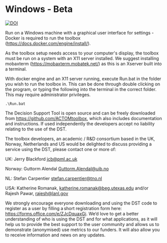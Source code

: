 # Windows - Beta
<a href="https://doi.org/10.5281/zenodo.10246238"><img src="https://zenodo.org/badge/DOI/10.5281/zenodo.10246238.svg" alt="DOI"></a>

Run on a Windows machine with a graphical user interface for settings - Docker is required to run the toolbox (https://docs.docker.com/engine/install/).

As the toolbox setup needs access to your computer's display, the toolbox must be run on a system with an X11 server installed. We suggest installing mobaxterm (https://mobaxterm.mobatek.net/) as this is an Xserver built into a terminal.

With docker engine and an X11 server running, execute Run.bat in the folder you wish to run the toolbox in. This can be done through double clicking on the program, or typing the following into the terminal in the correct folder. This may require administrator privileges.

```
.\Run.bat
```

The Decision Support Tool is open source and can be freely downloaded from https://github.com/ACTOMtoolbox, which also includes documentation and instructions. If used independently the developers accept no liability relating to the use of the DST. 

The toolbox developers, an academic / R&D consortium based in the UK, Norway, Netherlands and US would be delighted to discuss providing a service using the DST, please contact one or more of: 

UK: Jerry Blackford jcb@pml.ac.uk  

Norway: Guttorm Alendal Guttorm.Alendal@uib.no  

NL: Stefan Carpentier stefan.carpentier@tno.nl  

USA: Katherine Romanak, katherine.romanak@beg.utexas.edu and/or Rajesh Pawar, rajesh@lanl.gov 

We strongly encourage everyone downloading and using the DST code to register as a user by filling a short registration form here: https://forms.office.com/e/ZJcDquaxGi.
We’d love to get a better understanding of who is using the DST and for what applications, as it will help us to provide the best support to the user community and allows us to demonstrate (anonymised) use metrics to our funders. It will also allow you to receive information and news on any updates.

